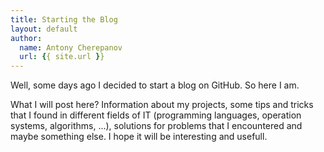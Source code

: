 ```yaml
---
title: Starting the Blog
layout: default
author:
  name: Antony Cherepanov
  url: {{ site.url }}
---
```


Well, some days ago I decided to start a blog on GitHub. So here I am.

What I will post here? Information about my projects, some tips and tricks that
I found in different fields of IT (programming languages, operation systems,
algorithms, ...), solutions for problems that I encountered and maybe
something else. I hope it will be interesting and usefull.
